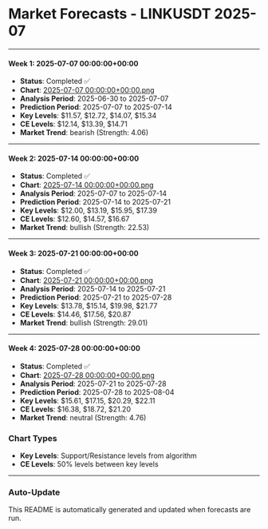 # Market Forecasts - LINKUSDT 2025-07

---

#### Week 1: 2025-07-07 00:00:00+00:00
- **Status**: Completed ✅
- **Chart**: <a href="./2025-07-07 00:00:00+00:00.png">2025-07-07 00:00:00+00:00.png</a>
- **Analysis Period**: 2025-06-30 to 2025-07-07
- **Prediction Period**: 2025-07-07 to 2025-07-14
- **Key Levels**: $11.57, $12.72, $14.07, $15.34
- **CE Levels**: $12.14, $13.39, $14.71
- **Market Trend**: bearish (Strength: 4.06)

---

#### Week 2: 2025-07-14 00:00:00+00:00
- **Status**: Completed ✅
- **Chart**: <a href="./2025-07-14 00:00:00+00:00.png">2025-07-14 00:00:00+00:00.png</a>
- **Analysis Period**: 2025-07-07 to 2025-07-14
- **Prediction Period**: 2025-07-14 to 2025-07-21
- **Key Levels**: $12.00, $13.19, $15.95, $17.39
- **CE Levels**: $12.60, $14.57, $16.67
- **Market Trend**: bullish (Strength: 22.53)

---

#### Week 3: 2025-07-21 00:00:00+00:00
- **Status**: Completed ✅
- **Chart**: <a href="./2025-07-21 00:00:00+00:00.png">2025-07-21 00:00:00+00:00.png</a>
- **Analysis Period**: 2025-07-14 to 2025-07-21
- **Prediction Period**: 2025-07-21 to 2025-07-28
- **Key Levels**: $13.78, $15.14, $19.98, $21.77
- **CE Levels**: $14.46, $17.56, $20.87
- **Market Trend**: bullish (Strength: 29.01)

---

#### Week 4: 2025-07-28 00:00:00+00:00
- **Status**: Completed ✅
- **Chart**: <a href="./2025-07-28 00:00:00+00:00.png">2025-07-28 00:00:00+00:00.png</a>
- **Analysis Period**: 2025-07-21 to 2025-07-28
- **Prediction Period**: 2025-07-28 to 2025-08-04
- **Key Levels**: $15.61, $17.15, $20.29, $22.11
- **CE Levels**: $16.38, $18.72, $21.20
- **Market Trend**: neutral (Strength: 4.76)

### Chart Types

- **Key Levels**: Support/Resistance levels from algorithm
- **CE Levels**: 50% levels between key levels

---

### Auto-Update

This README is automatically generated and updated when forecasts are run.
